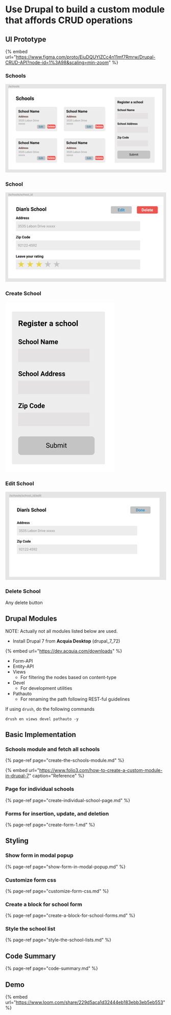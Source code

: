 # Use Drupal to build a custom module that affords CRUD operations

## UI Prototype

{% embed url="https://www.figma.com/proto/EiuDQUYlZCc4n11mf7Rmrw/Drupal-CRUD-API?node-id=1%3A98&scaling=min-zoom" %}

### Schools

![](../../.gitbook/assets/image%20%2815%29.png)

### School

![](../../.gitbook/assets/image%20%2812%29.png)

### Create School

![](../../.gitbook/assets/image%20%285%29.png)

### Edit School

![](../../.gitbook/assets/image%20%284%29.png)

### Delete School

Any delete button

## Drupal Modules

NOTE: Actually not all modules listed below are used.

* Install Drupal 7 from **Acquia Desktop** \(drupal\_7\_72\)

{% embed url="https://dev.acquia.com/downloads" %}

* Form-API
* Entity-API
* Views
  * For filtering the nodes based on content-type
* Devel
  * For development utilities
* Pathauto
  * For renaming the path following REST-ful guidelines

If using `drush`,  do the following commands

```text
drush en views devel pathauto -y
```

## Basic Implementation

### Schools module and fetch all schools

{% page-ref page="create-the-schools-module.md" %}

{% embed url="https://www.folio3.com/how-to-create-a-custom-module-in-drupal-7" caption="Reference" %}

### Page for individual schools

{% page-ref page="create-individual-school-page.md" %}

### Forms for insertion, update, and deletion

{% page-ref page="create-form-1.md" %}

## Styling

### Show form in modal popup

{% page-ref page="show-form-in-modal-popup.md" %}

### Customize form css

{% page-ref page="customize-form-css.md" %}

### Create a block for school form

{% page-ref page="create-a-block-for-school-forms.md" %}

### Style the school list

{% page-ref page="style-the-school-lists.md" %}

## Code Summary

{% page-ref page="code-summary.md" %}

## Demo

{% embed url="https://www.loom.com/share/229d5aca1d32444eb183ebb3eb5eb553" %}



